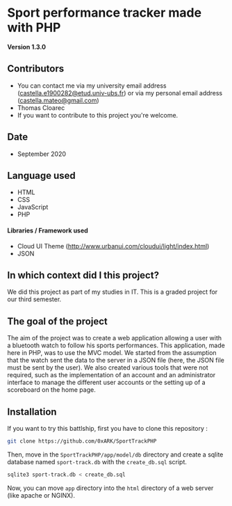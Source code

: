 Sport performance tracker made with PHP
==

**Version 1.3.0**


## Contributors

- You can contact me via my university email address (castella.e1900282@etud.univ-ubs.fr) or via my personal email address (castella.mateo@gmail.com)
- Thomas Cloarec 
- If you want to contribute to this project you're welcome.

## Date

- September 2020

## Language used

- HTML
- CSS
- JavaScript
- PHP

#### Libraries / Framework used

- Cloud UI Theme (http://www.urbanui.com/cloudui/light/index.html)
- JSON

## In which context did I this project?

We did this project as part of my studies in IT. This is a graded project for our third semester.

## The goal of the project

The aim of the project was to create a web application allowing a user with a bluetooth watch to follow his sports performances. This application, made here in PHP, was to use the MVC model. We started from the assumption that the watch sent the data to the server in a JSON file (here, the JSON file must be sent by the user). We also created various tools that were not required, such as the implementation of an account and an administrator interface to manage the different user accounts or the setting up of a scoreboard on the home page.

## Installation

If you want to try this battlship, first you have to clone this repository :

```bash
git clone https://github.com/0xARK/SportTrackPHP
```

Then, move in the `SportTrackPHP/app/model/db` directory and create a sqlite database named `sport-track.db` with the `create_db.sql` script.

```bash
sqlite3 sport-track.db < create_db.sql
```

Now, you can move `app` directory into the `html` directory of a web server (like apache or NGINX).
